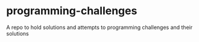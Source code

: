 # programming-challenges
A repo to hold solutions and attempts to programming challenges and their solutions
